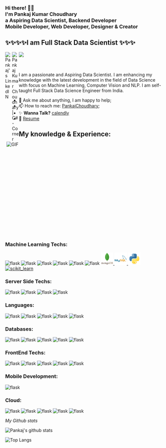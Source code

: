   <!-- Hi there! Feel free to make this your own but don't use my data. Attributions are welcomed --> 
<h3>Hi there! 👋🤓<br>I'm Pankaj Kumar Choudhary <br>a  Aspiring Data Scientist, Backend Developer <br>
  Mobile Developer, Web Developer, Designer & Creator</h3>
  <h2>✨✨✨✨I am Full Stack Data Scientist ✨✨✨</h2>
<a href="https://www.linkedin.com/in/pankaj-kumar-choudhary-a2b930a8/">
  <img align="left" alt="Pankaj's LinkedIN" width="22px" src="https://raw.githubusercontent.com/peterthehan/peterthehan/master/assets/linkedin.svg" />
</a>

<a href="https://www.c-sharpcorner.com/members/pankaj-kumar-choudhary">
  <img align="left" alt="Pankaj Kumar Choudhary | C#-Corner" width="22px" src="https://yt3.ggpht.com/ytc/AKedOLQvPCw3Q-9MmOX7ONqZVHlug80Mk8HX9XUtEtmO3g=s900-c-k-c0x00ffffff-no-rj" />
</a>

![](https://visitor-badge.glitch.me/badge?page_id=ketangangal.ketangangal)

<br />

I am a passionate and Aspiring Data Scientist. I am enhancing my knowledge with the latest development in the field of Data Science with focus on Machine Learning, Computer Vision and NLP. I am self-taught Full Stack Data Science Engineer from India. 

  <img align="right" alt="GIF" src="https://github.com/abhisheknaiidu/abhisheknaiidu/blob/master/code.gif?raw=true" width="500" height="320" />
  
- 💬 Ask me about anything, I am happy to help;
- 📫 How to reach me: [PankajChoudhary](https://www.linkedin.com/in/pankaj-kumar-choudhary-a2b930a8/);
- ✨ **Wanna Talk?** [calendly](https://calendly.com/ketangangal)
- 📝 [Resume](https://drive.google.com/file/d/1XDzYHE7wlhD_Ksrnf-qIr8FRC6W16b5G/view?usp=sharing)

<h2 align="left">My knowledge & Experience:</h2>
<h3 align="left">Machine Learning Techs:</h3>
<p align="left">
<img src="https://img.shields.io/badge/TensorFlow-FF6F00?style=for-the-badge&logo=tensorflow&logoColor=white" alt="flask" width="80" height="40"/>
<img src="https://img.shields.io/badge/scikit_learn-F7931E?style=for-the-badge&logo=scikit-learn&logoColor=white" alt="flask" width="80" height="40"/>
<img src="https://img.shields.io/badge/Keras-D00000?style=for-the-badge&logo=Keras&logoColor=white" alt="flask" width="80" height="40"/>
<img src="https://img.shields.io/badge/Streamlit-FF4B4B?style=for-the-badge&logo=Streamlit&logoColor=white" alt="flask" width="80" height="40"/>
<img src="https://img.shields.io/badge/PyTorch-EE4C2C?style=for-the-badge&logo=PyTorch&logoColor=white" alt="flask" width="80" height="40"/>
  
<img src="https://img.shields.io/badge/OpenCV-27338e?style=for-the-badge&logo=OpenCV&logoColor=white" alt="flask" width="80" height="40"/>
<a href="https://www.mongodb.com/" target="_blank"> <img src="https://raw.githubusercontent.com/devicons/devicon/master/icons/mongodb/mongodb-original-wordmark.svg" alt="mongodb" width="40" height="40"/> </a>
<a href="https://www.mysql.com/" target="_blank"> <img src="https://raw.githubusercontent.com/devicons/devicon/master/icons/mysql/mysql-original-wordmark.svg" alt="mysql" width="40" height="40"/> </a>
<a href="https://www.python.org" target="_blank"> <img src="https://raw.githubusercontent.com/devicons/devicon/master/icons/python/python-original.svg" alt="python" width="40" height="40"/> </a> <a href="https://scikit-learn.org/" target="_blank"> <img src="https://upload.wikimedia.org/wikipedia/commons/0/05/Scikit_learn_logo_small.svg" alt="scikit_learn" width="40" height="40"/> </a> </p>
<h3 align="left">Server Side Techs:</h3>
<p align="left">
<img src="https://img.shields.io/badge/Flask-000000?style=for-the-badge&logo=flask&logoColor=white" alt="flask" width="80" height="40"/>
<img src="https://img.shields.io/badge/Django-092E20?style=for-the-badge&logo=django&logoColor=green" alt="flask" width="80" height="40"/>
<img src="https://img.shields.io/badge/Node.js-339933?style=for-the-badge&logo=nodedotjs&logoColor=white" alt="flask" width="80" height="40"/>
 <img src="https://img.shields.io/badge/.NET-512BD4?style=for-the-badge&logo=dotnet&logoColor=white" alt="flask" width="80" height="40"/>
</p>
<h3 align="left">Languages:</h3>
<p align="left">
<img src="https://img.shields.io/badge/Python-FFD43B?style=for-the-badge&logo=python&logoColor=darkgreen" alt="flask" width="80" height="40"/>
<img src="https://img.shields.io/badge/JavaScript-323330?style=for-the-badge&logo=javascript&logoColor=F7DF1E" alt="flask" width="80" height="40"/>
<img src="https://img.shields.io/badge/TypeScript-007ACC?style=for-the-badge&logo=typescript&logoColor=white" alt="flask" width="80" height="40"/>
<img src="https://img.shields.io/badge/HTML5-E34F26?style=for-the-badge&logo=html5&logoColor=white" alt="flask" width="80" height="40"/>
<img src="https://img.shields.io/badge/C%23-239120?style=for-the-badge&logo=c-sharp&logoColor=white" alt="flask" width="80" height="40"/>
</p>
<h3 align="left">Databases:</h3>
<p align="left">
<img src="https://img.shields.io/badge/MongoDB-4EA94B?style=for-the-badge&logo=mongodb&logoColor=white" alt="flask" width="80" height="40"/>
<img src="https://img.shields.io/badge/MySQL-00000F?style=for-the-badge&logo=mysql&logoColor=white" alt="flask" width="80" height="40"/>
<img src="https://img.shields.io/badge/PostgreSQL-316192?style=for-the-badge&logo=postgresql&logoColor=white" alt="flask" width="80" height="40"/>
<img src="https://img.shields.io/badge/SQLite-07405E?style=for-the-badge&logo=sqlite&logoColor=white" alt="flask" width="80" height="40"/>
 <img src="https://img.shields.io/badge/redis-%23DD0031.svg?&style=for-the-badge&logo=redis&logoColor=white" alt="flask" width="80" height="40"/>
</p>
<h3 align="left">FrontEnd Techs:</h3>
<p align="left">
<img src="https://img.shields.io/badge/React-20232A?style=for-the-badge&logo=react&logoColor=61DAFB" alt="flask" width="80" height="40"/>
<img src="https://img.shields.io/badge/Vue.js-35495E?style=for-the-badge&logo=vuedotjs&logoColor=4FC08D" alt="flask" width="80" height="40"/>
<img src="https://img.shields.io/badge/Angular-DD0031?style=for-the-badge&logo=angular&logoColor=white" alt="flask" width="80" height="40"/>
<img src="https://img.shields.io/badge/GraphQl-E10098?style=for-the-badge&logo=graphql&logoColor=white" alt="flask" width="80" height="40"/>
 <img src="https://img.shields.io/badge/firebase-ffca28?style=for-the-badge&logo=firebase&logoColor=black" alt="flask" width="80" height="40"/>
</p>
<h3 align="left">Mobile Development:</h3>
<p align="left">
<img src="https://img.shields.io/badge/React_Native-20232A?style=for-the-badge&logo=react&logoColor=61DAFB" alt="flask" width="80" height="40"/>
</p>
<h3 align="left">Cloud:</h3>
<p align="left">
<img src="https://img.shields.io/badge/Amazon AWS-FF9900?style=for-the-badge&logo=amazonaws&logoColor=white" alt="flask" width="80" height="40"/>
<img src="https://img.shields.io/badge/microsoft%20azure-0089D6?style=for-the-badge&logo=microsoft-azure&logoColor=white" alt="flask" width="80" height="40"/>
<img src="https://img.shields.io/badge/Heroku-430098?style=for-the-badge&logo=heroku&logoColor=white" alt="flask" width="80" height="40"/>
<img src="https://img.shields.io/badge/Azure_Functions-0062AD?style=for-the-badge&logo=azure-functions&logoColor=white" alt="flask" width="80" height="40"/>
<img src="https://img.shields.io/badge/GitHub_Actions-2088FF?style=for-the-badge&logo=github-actions&logoColor=white" alt="flask" width="80" height="40"/>
</p>

*My Github stats*

![Pankaj's github stats](https://github-readme-stats.vercel.app/api?username=Pankajmalhan&show_icons=true&theme=radical)


![Top Langs](https://github-readme-stats.vercel.app/api/top-langs/?username=Pankajmalhan&layout=compact&show_icons=true&theme=radical)


